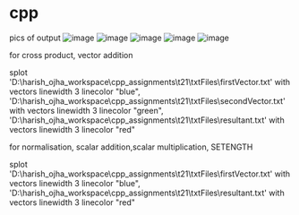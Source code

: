 # cpp
pics of output
![image](https://github.com/HarishOjhaCCTECH/cpp/assets/158055492/00afc764-9dee-46ce-866c-ca099791218d)
![image](https://github.com/HarishOjhaCCTECH/cpp/assets/158055492/f17d2670-2ab2-455e-afc2-21556b6fe711)
![image](https://github.com/HarishOjhaCCTECH/cpp/assets/158055492/1cdcf8a6-3bcd-40f3-99f0-0262654579c5)
![image](https://github.com/HarishOjhaCCTECH/cpp/assets/158055492/d5a123b8-1692-4db1-bfc7-22c4fbb859c6)
![image](https://github.com/HarishOjhaCCTECH/cpp/assets/158055492/f080c8e0-84e7-488c-be0c-6c9a1d082687)










for cross product, vector addition

splot 'D:\harish_ojha_workspace\cpp_assignments\t21\txtFiles\firstVector.txt' with vectors linewidth 3 linecolor "blue", \
      'D:\harish_ojha_workspace\cpp_assignments\t21\txtFiles\secondVector.txt' with vectors linewidth 3 linecolor "green", \
      'D:\harish_ojha_workspace\cpp_assignments\t21\txtFiles\resultant.txt' with vectors linewidth 3 linecolor "red"




for normalisation, scalar addition,scalar multiplication, SETENGTH

splot 'D:\harish_ojha_workspace\cpp_assignments\t21\txtFiles\firstVector.txt' with vectors linewidth 3 linecolor "blue", \
      'D:\harish_ojha_workspace\cpp_assignments\t21\txtFiles\resultant.txt' with vectors linewidth 3 linecolor "red"
